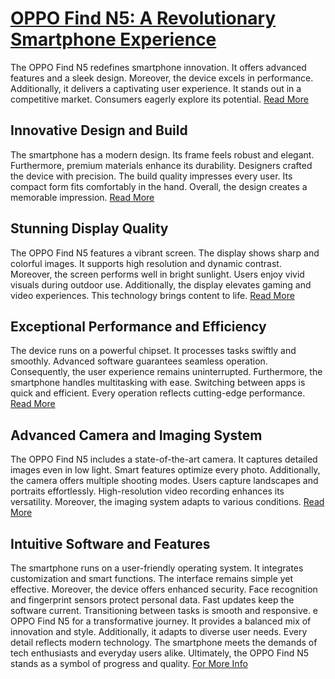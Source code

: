 
# [OPPO Find N5: A Revolutionary Smartphone Experience](https://ztechinfo.in/pages/Technology/oppo-find-n5.html)


The OPPO Find N5 redefines smartphone innovation. It offers advanced features and a sleek design. Moreover, the device excels in performance. Additionally, it delivers a captivating user experience. It stands out in a competitive market. Consumers eagerly explore its potential.
[Read More](https://ztechinfo.in/pages/Technology/oppo-find-n5.html)
## **Innovative Design and Build**
The smartphone has a modern design. Its frame feels robust and elegant. Furthermore, premium materials enhance its durability. Designers crafted the device with precision. The build quality impresses every user. Its compact form fits comfortably in the hand. Overall, the design creates a memorable impression.
[Read More](https://ztechinfo.in/pages/Technology/oppo-find-n5.html)
## **Stunning Display Quality**
The OPPO Find N5 features a vibrant screen. The display shows sharp and colorful images. It supports high resolution and dynamic contrast. Moreover, the screen performs well in bright sunlight. Users enjoy vivid visuals during outdoor use. Additionally, the display elevates gaming and video experiences. This technology brings content to life.
[Read More](https://ztechinfo.in/pages/Technology/oppo-find-n5.html)
## **Exceptional Performance and Efficiency**
The device runs on a powerful chipset. It processes tasks swiftly and smoothly. Advanced software guarantees seamless operation. Consequently, the user experience remains uninterrupted. Furthermore, the smartphone handles multitasking with ease. Switching between apps is quick and efficient. Every operation reflects cutting-edge performance.
[Read More](https://ztechinfo.in/pages/Technology/oppo-find-n5.html)
## **Advanced Camera and Imaging System**
The OPPO Find N5 includes a state-of-the-art camera. It captures detailed images even in low light. Smart features optimize every photo. Additionally, the camera offers multiple shooting modes. Users capture landscapes and portraits effortlessly. High-resolution video recording enhances its versatility. Moreover, the imaging system adapts to various conditions.
[Read More](https://ztechinfo.in/pages/Technology/oppo-find-n5.html)
## **Intuitive Software and Features**
The smartphone runs on a user-friendly operating system. It integrates customization and smart functions. The interface remains simple yet effective. Moreover, the device offers enhanced security. Face recognition and fingerprint sensors protect personal data. Fast updates keep the software current. Transitioning between tasks is smooth and responsive.
e OPPO Find N5 for a transformative journey. It provides a balanced mix of innovation and style. Additionally, it adapts to diverse user needs. Every detail reflects modern technology. The smartphone meets the demands of tech enthusiasts and everyday users alike. Ultimately, the OPPO Find N5 stands as a symbol of progress and quality.
[For More Info ](https://ztechinfo.in/pages/Technology/oppo-find-n5.html)
